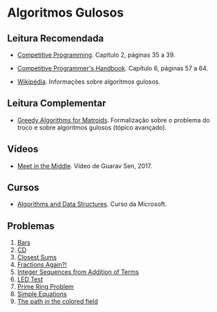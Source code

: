 Algoritmos Gulosos
==================


Leitura Recomendada
-------------------

- [Competitive Programming](https://cpbook.net/#CP1details). Capítulo 2, páginas 35 a 39.

- [Competitive Programmer's Handbook](https://cses.fi/book.html). Capítulo 6, páginas 57 a 64.

- [Wikipédia](https://en.wikipedia.org/wiki/Greedy_algorithm). Informações sobre algoritmos gulosos.

Leitura Complementar
--------------------

- [Greedy Algorithms for Matroids](http://faculty.cs.tamu.edu/klappi/csce411-f10/csce411-set4.ppt). Formalização sobre o problema do troco e sobre algoritmos gulosos (tópico avançado).

Vídeos
------

- [Meet in the Middle](https://www.youtube.com/watch?v=57SUNQL4JFA). Vídeo de Guarav Sen, 2017.


Cursos
------

- [Algorithms and Data Structures](https://www.edx.org/course/algorithms-data-structures-microsoft-dev285x-1). Curso da Microsoft.

Problemas
---------

1. [Bars](https://uva.onlinejudge.org/index.php?option=com_onlinejudge&Itemid=8&category=24&page=show_problem&problem=3886)
1. [CD](https://uva.onlinejudge.org/index.php?option=com_onlinejudge&Itemid=8&category=24&page=show_problem&problem=565)
1. [Closest Sums](https://uva.onlinejudge.org/index.php?option=com_onlinejudge&Itemid=8&category=24&page=show_problem&problem=1428)
1. [Fractions Again?!](https://uva.onlinejudge.org/index.php?option=com_onlinejudge&Itemid=8&category=24&page=show_problem&problem=1917)
1. [Integer Sequences from Addition of Terms](https://uva.onlinejudge.org/index.php?option=com_onlinejudge&Itemid=8&category=24&page=show_problem&problem=868)
1. [LED Test](https://uva.onlinejudge.org/index.php?option=com_onlinejudge&Itemid=8&category=24&page=show_problem&problem=357)
1. [Prime Ring Problem](https://uva.onlinejudge.org/index.php?option=com_onlinejudge&Itemid=8&category=24&page=show_problem&problem=465)
1. [Simple Equations](https://uva.onlinejudge.org/index.php?option=com_onlinejudge&Itemid=8&category=24&page=show_problem&problem=2612)
1. [The path in the colored field](https://uva.onlinejudge.org/index.php?option=com_onlinejudge&Itemid=8&category=24&page=show_problem&problem=1043)
